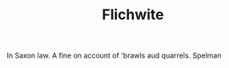 ---
title: Flichwite
letter: F
permalink: "/definitions/bld-flichwite.html"
body: In Saxon law. A fine on account of 'brawls aud quarrels. Spelman
published_at: '2018-07-07'
source: Black's Law Dictionary 2nd Ed (1910)
layout: post
---